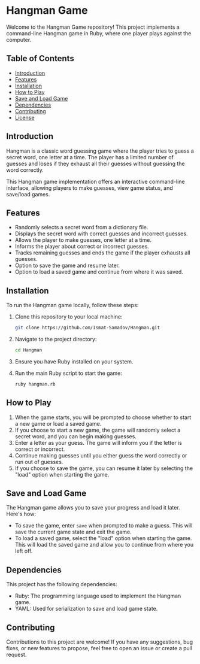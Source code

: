 # Hangman Game

Welcome to the Hangman Game repository! This project implements a command-line Hangman game in Ruby, where one player plays against the computer.

## Table of Contents

- [Introduction](#introduction)
- [Features](#features)
- [Installation](#installation)
- [How to Play](#how-to-play)
- [Save and Load Game](#save-and-load-game)
- [Dependencies](#dependencies)
- [Contributing](#contributing)
- [License](#license)

## Introduction

Hangman is a classic word guessing game where the player tries to guess a secret word, one letter at a time. The player has a limited number of guesses and loses if they exhaust all their guesses without guessing the word correctly.

This Hangman game implementation offers an interactive command-line interface, allowing players to make guesses, view game status, and save/load games.

## Features

- Randomly selects a secret word from a dictionary file.
- Displays the secret word with correct guesses and incorrect guesses.
- Allows the player to make guesses, one letter at a time.
- Informs the player about correct or incorrect guesses.
- Tracks remaining guesses and ends the game if the player exhausts all guesses.
- Option to save the game and resume later.
- Option to load a saved game and continue from where it was saved.

## Installation

To run the Hangman game locally, follow these steps:

1. Clone this repository to your local machine:

   ```bash
   git clone https://github.com/Ismat-Samadov/Hangman.git
   ```

2. Navigate to the project directory:

   ```bash
   cd Hangman
   ```

3. Ensure you have Ruby installed on your system.

4. Run the main Ruby script to start the game:

   ```bash
   ruby hangman.rb
   ```

## How to Play

1. When the game starts, you will be prompted to choose whether to start a new game or load a saved game.
2. If you choose to start a new game, the game will randomly select a secret word, and you can begin making guesses.
3. Enter a letter as your guess. The game will inform you if the letter is correct or incorrect.
4. Continue making guesses until you either guess the word correctly or run out of guesses.
5. If you choose to save the game, you can resume it later by selecting the "load" option when starting the game.

## Save and Load Game

The Hangman game allows you to save your progress and load it later. Here's how:

- To save the game, enter `save` when prompted to make a guess. This will save the current game state and exit the game.
- To load a saved game, select the "load" option when starting the game. This will load the saved game and allow you to continue from where you left off.

## Dependencies

This project has the following dependencies:

- Ruby: The programming language used to implement the Hangman game.
- YAML: Used for serialization to save and load game state.

## Contributing

Contributions to this project are welcome! If you have any suggestions, bug fixes, or new features to propose, feel free to open an issue or create a pull request.